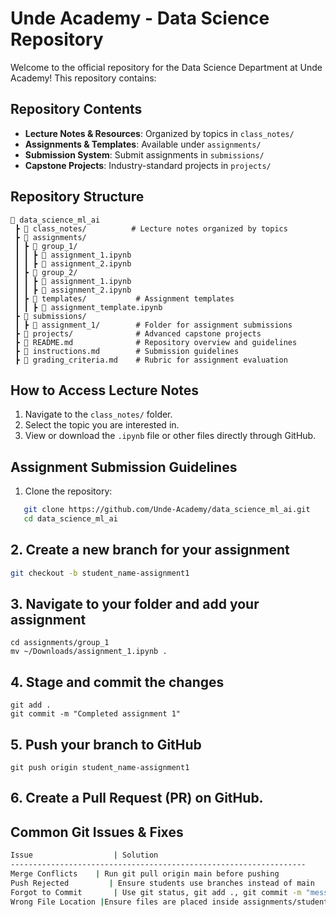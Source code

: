 # Unde Academy - Data Science Repository

Welcome to the official repository for the Data Science Department at Unde Academy! This repository contains:

## Repository Contents
- **Lecture Notes & Resources**: Organized by topics in `class_notes/`
- **Assignments & Templates**: Available under `assignments/`
- **Submission System**: Submit assignments in `submissions/`
- **Capstone Projects**: Industry-standard projects in `projects/`

## Repository Structure

```plaintext
📂 data_science_ml_ai
 ┣ 📂 class_notes/          # Lecture notes organized by topics
 ┣ 📂 assignments/
 ┃ ┣ 📂 group_1/
 ┃ ┃ ┣ 📜 assignment_1.ipynb
 ┃ ┃ ┣ 📜 assignment_2.ipynb
 ┃ ┣ 📂 group_2/
 ┃ ┃ ┣ 📜 assignment_1.ipynb
 ┃ ┃ ┣ 📜 assignment_2.ipynb
 ┃ ┣ 📂 templates/           # Assignment templates
 ┃ ┃ ┣ 📜 assignment_template.ipynb
 ┣ 📂 submissions/
 ┃ ┣ 📂 assignment_1/        # Folder for assignment submissions
 ┣ 📂 projects/              # Advanced capstone projects
 ┣ 📜 README.md              # Repository overview and guidelines
 ┣ 📜 instructions.md        # Submission guidelines
 ┣ 📜 grading_criteria.md    # Rubric for assignment evaluation

```
## How to Access Lecture Notes
1. Navigate to the `class_notes/` folder.
2. Select the topic you are interested in.
3. View or download the `.ipynb` file or other files directly through GitHub.

## Assignment Submission Guidelines
1. Clone the repository:
```bash
   git clone https://github.com/Unde-Academy/data_science_ml_ai.git
   cd data_science_ml_ai
```
## 2. Create a new branch for your assignment
 ```bash
git checkout -b student_name-assignment1
```
## 3. Navigate to your folder and add your assignment
```plaintext
cd assignments/group_1
mv ~/Downloads/assignment_1.ipynb .
```
## 4. Stage and commit the changes
```plaintext
git add .
git commit -m "Completed assignment 1"
```
## 5. Push your branch to GitHub
```plaintext
git push origin student_name-assignment1
```

## 6. Create a Pull Request (PR) on GitHub.


## Common Git Issues & Fixes
```bash
Issue	               | Solution
------------------------------------------------------------------
Merge Conflicts	   | Run git pull origin main before pushing
Push Rejected	      | Ensure students use branches instead of main
Forgot to Commit	   | Use git status, git add ., git commit -m "message"
Wrong File Location	|Ensure files are placed inside assignments/student_name/
```
